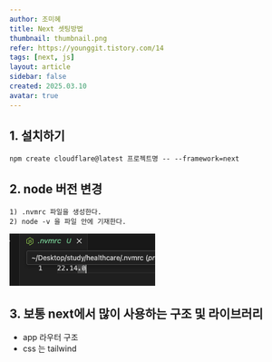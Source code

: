 ```yaml
---
author: 조미혜
title: Next 셋팅방법
thumbnail: thumbnail.png
refer: https://younggit.tistory.com/14
tags: [next, js]
layout: article
sidebar: false
created: 2025.03.10
avatar: true
---
```


## 1. 설치하기

```
npm create cloudflare@latest 프로젝트명 -- --framework=next
```

## 2. node 버전 변경

```
1) .nvmrc 파일을 생성한다.
2) node -v 을 파일 안에 기재한다.
```

![](01.png)

## 3. 보통 next에서 많이 사용하는 구조 및 라이브러리

- app 라우터 구조
- css 는 tailwind
